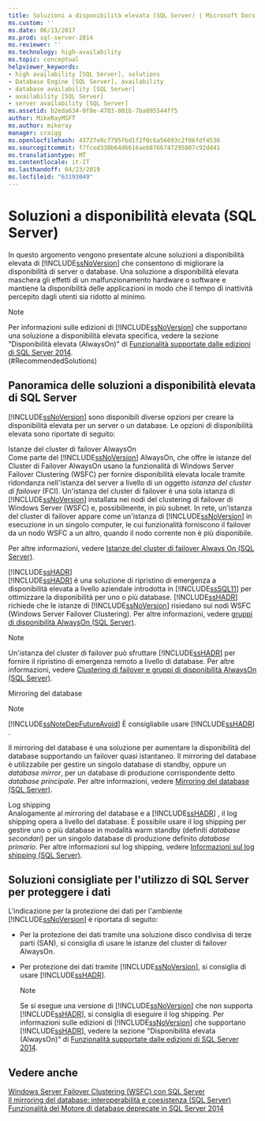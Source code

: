 ```yaml
---
title: Soluzioni a disponibilità elevata (SQL Server) | Microsoft Docs
ms.custom: ''
ms.date: 06/13/2017
ms.prod: sql-server-2014
ms.reviewer: ''
ms.technology: high-availability
ms.topic: conceptual
helpviewer_keywords:
- high availability [SQL Server], solutions
- Database Engine [SQL Server], availability
- database availability [SQL Server]
- availability [SQL Server]
- server availability [SQL Server]
ms.assetid: b2eda634-0f8e-4703-801b-7ba895544ff5
author: MikeRayMSFT
ms.author: mikeray
manager: craigg
ms.openlocfilehash: 43727e0c7795fbd1f2f0c6a56693c2f06fdf4536
ms.sourcegitcommit: f7fced330b64d6616aeb8766747295807c92dd41
ms.translationtype: MT
ms.contentlocale: it-IT
ms.lasthandoff: 04/23/2019
ms.locfileid: "63193049"
---
```

# <a name="high-availability-solutions-sql-server"></a>Soluzioni a disponibilità elevata (SQL Server)
  In questo argomento vengono presentate alcune soluzioni a disponibilità elevata di [!INCLUDE[ssNoVersion](../../includes/ssnoversion-md.md)] che consentono di migliorare la disponibilità di server o database. Una soluzione a disponibilità elevata maschera gli effetti di un malfunzionamento hardware o software e mantiene la disponibilità delle applicazioni in modo che il tempo di inattività percepito dagli utenti sia ridotto al minimo.  
  
> [!NOTE]  
>  Per informazioni sulle edizioni di [!INCLUDE[ssNoVersion](../../includes/ssnoversion-md.md)] che supportano una soluzione a disponibilità elevata specifica, vedere la sezione "Disponibilità elevata (AlwaysOn)" di [Funzionalità supportate dalle edizioni di SQL Server 2014](../../getting-started/features-supported-by-the-editions-of-sql-server-2014.md).  
(#RecommendedSolutions)  
  
##  <a name="TermsAndDefinitions"></a> Panoramica delle soluzioni a disponibilità elevata di SQL Server  
 [!INCLUDE[ssNoVersion](../../includes/ssnoversion-md.md)] sono disponibili diverse opzioni per creare la disponibilità elevata per un server o un database. Le opzioni di disponibilità elevata sono riportate di seguito:  
  
 Istanze del cluster di failover AlwaysOn  
 Come parte del [!INCLUDE[ssNoVersion](../../includes/ssnoversion-md.md)] AlwaysOn, che offre le istanze del Cluster di Failover AlwaysOn usano la funzionalità di Windows Server Failover Clustering (WSFC) per fornire disponibilità elevata locale tramite ridondanza nell'istanza del server a livello di un oggetto  *istanza del cluster di failover* (FCI). Un'istanza del cluster di failover è una sola istanza di [!INCLUDE[ssNoVersion](../../includes/ssnoversion-md.md)] installata nei nodi del clustering di failover di Windows Server (WSFC) e, possibilmente, in più subnet. In rete, un'istanza del cluster di failover appare come un'istanza di [!INCLUDE[ssNoVersion](../../includes/ssnoversion-md.md)] in esecuzione in un singolo computer, le cui funzionalità forniscono il failover da un nodo WSFC a un altro, quando il nodo corrente non è più disponibile.  
  
 Per altre informazioni, vedere [Istanze del cluster di failover Always On (SQL Server)](windows/always-on-failover-cluster-instances-sql-server.md).  
  
 [!INCLUDE[ssHADR](../../includes/sshadr-md.md)]  
 [!INCLUDE[ssHADR](../../includes/sshadr-md.md)] è una soluzione di ripristino di emergenza a disponibilità elevata a livello aziendale introdotta in [!INCLUDE[ssSQL11](../../includes/sssql11-md.md)] per ottimizzare la disponibilità per uno o più database. [!INCLUDE[ssHADR](../../includes/sshadr-md.md)] richiede che le istanze di [!INCLUDE[ssNoVersion](../../includes/ssnoversion-md.md)] risiedano sui nodi WSFC (Windows Server Failover Clustering). Per altre informazioni, vedere [gruppi di disponibilità AlwaysOn (SQL Server)](../../database-engine/availability-groups/windows/always-on-availability-groups-sql-server.md).  
  
> [!NOTE]  
>  Un'istanza del cluster di failover può sfruttare [!INCLUDE[ssHADR](../../includes/sshadr-md.md)] per fornire il ripristino di emergenza remoto a livello di database. Per altre informazioni, vedere [Clustering di failover e gruppi di disponibilità AlwaysOn &#40;SQL Server&#41;](../../database-engine/availability-groups/windows/failover-clustering-and-always-on-availability-groups-sql-server.md).  
  
 Mirroring del database  
 > [!NOTE]  
>  [!INCLUDE[ssNoteDepFutureAvoid](../../includes/ssnotedepfutureavoid-md.md)] È consigliabile usare [!INCLUDE[ssHADR](../../includes/sshadr-md.md)] .  
  
 Il mirroring del database è una soluzione per aumentare la disponibilità del database supportando un failover quasi istantaneo. Il mirroring del database è utilizzabile per gestire un singolo database di standby, oppure un *database mirror*, per un database di produzione corrispondente detto *database principale*. Per altre informazioni, vedere [Mirroring del database &#40;SQL Server&#41;](../../database-engine/database-mirroring/database-mirroring-sql-server.md).  
  
 Log shipping  
 Analogamente al mirroring del database e a [!INCLUDE[ssHADR](../../includes/sshadr-md.md)] , il log shipping opera a livello del database. È possibile usare il log shipping per gestire uno o più database in modalità warm standby (definiti *database secondari*) per un singolo database di produzione definito *database primario*. Per altre informazioni sul log shipping, vedere [Informazioni sul log shipping &#40;SQL Server&#41;](../../database-engine/log-shipping/about-log-shipping-sql-server.md).  
  
##  <a name="RecommendedSolutions"></a> Soluzioni consigliate per l'utilizzo di SQL Server per proteggere i dati  
 L'indicazione per la protezione dei dati per l'ambiente [!INCLUDE[ssNoVersion](../../includes/ssnoversion-md.md)] è riportata di seguito:  
  
-   Per la protezione dei dati tramite una soluzione disco condivisa di terze parti (SAN), si consiglia di usare le istanze del cluster di failover AlwaysOn.  
  
-   Per protezione dei dati tramite [!INCLUDE[ssNoVersion](../../includes/ssnoversion-md.md)], si consiglia di usare [!INCLUDE[ssHADR](../../includes/sshadr-md.md)].  
  
    > [!NOTE]  
    >  Se si esegue una versione di [!INCLUDE[ssNoVersion](../../includes/ssnoversion-md.md)] che non supporta [!INCLUDE[ssHADR](../../includes/sshadr-md.md)], si consiglia di eseguire il log shipping. Per informazioni sulle edizioni di [!INCLUDE[ssNoVersion](../../includes/ssnoversion-md.md)] che supportano [!INCLUDE[ssHADR](../../includes/sshadr-md.md)], vedere la sezione "Disponibilità elevata (AlwaysOn)" di [Funzionalità supportate dalle edizioni di SQL Server 2014](../../getting-started/features-supported-by-the-editions-of-sql-server-2014.md).  
  
## <a name="see-also"></a>Vedere anche  
 [Windows Server Failover Clustering &#40;WSFC&#41; con SQL Server](windows/windows-server-failover-clustering-wsfc-with-sql-server.md)   
 [Il mirroring del database: interoperabilità e coesistenza &#40;SQL Server&#41;](../../database-engine/database-mirroring/database-mirroring-interoperability-and-coexistence-sql-server.md)   
 [Funzionalità del Motore di database deprecate in SQL Server 2014](../../database-engine/deprecated-database-engine-features-in-sql-server-2016.md)  
  
  
